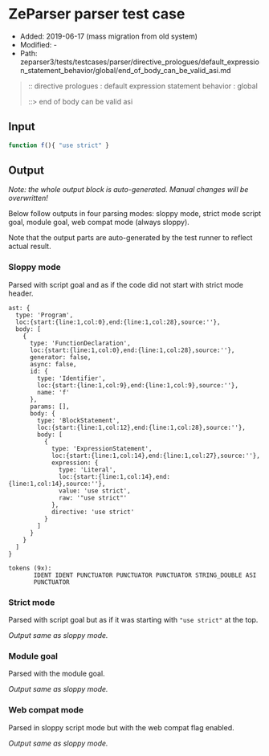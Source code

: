 # ZeParser parser test case

- Added: 2019-06-17 (mass migration from old system)
- Modified: -
- Path: zeparser3/tests/testcases/parser/directive_prologues/default_expression_statement_behavior/global/end_of_body_can_be_valid_asi.md

> :: directive prologues : default expression statement behavior : global
>
> ::> end of body can be valid asi

## Input

`````js
function f(){ "use strict" }
`````

## Output

_Note: the whole output block is auto-generated. Manual changes will be overwritten!_

Below follow outputs in four parsing modes: sloppy mode, strict mode script goal, module goal, web compat mode (always sloppy).

Note that the output parts are auto-generated by the test runner to reflect actual result.

### Sloppy mode

Parsed with script goal and as if the code did not start with strict mode header.

`````
ast: {
  type: 'Program',
  loc:{start:{line:1,col:0},end:{line:1,col:28},source:''},
  body: [
    {
      type: 'FunctionDeclaration',
      loc:{start:{line:1,col:0},end:{line:1,col:28},source:''},
      generator: false,
      async: false,
      id: {
        type: 'Identifier',
        loc:{start:{line:1,col:9},end:{line:1,col:9},source:''},
        name: 'f'
      },
      params: [],
      body: {
        type: 'BlockStatement',
        loc:{start:{line:1,col:12},end:{line:1,col:28},source:''},
        body: [
          {
            type: 'ExpressionStatement',
            loc:{start:{line:1,col:14},end:{line:1,col:27},source:''},
            expression: {
              type: 'Literal',
              loc:{start:{line:1,col:14},end:{line:1,col:14},source:''},
              value: 'use strict',
              raw: '"use strict"'
            },
            directive: 'use strict'
          }
        ]
      }
    }
  ]
}

tokens (9x):
       IDENT IDENT PUNCTUATOR PUNCTUATOR PUNCTUATOR STRING_DOUBLE ASI
       PUNCTUATOR
`````

### Strict mode

Parsed with script goal but as if it was starting with `"use strict"` at the top.

_Output same as sloppy mode._

### Module goal

Parsed with the module goal.

_Output same as sloppy mode._

### Web compat mode

Parsed in sloppy script mode but with the web compat flag enabled.

_Output same as sloppy mode._
